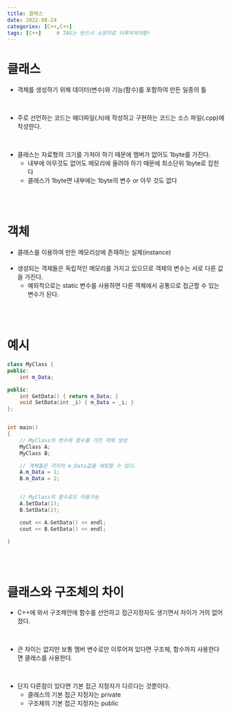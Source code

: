 ```yaml
---
title: 클래스
date: 2022-08-24
categories: [C++,C++]
tags: [C++]		# TAG는 반드시 소문자로 이루어져야함!
---
```


클래스
==============================
* 객체를 생성하기 위해 데이터(변수)와 기능(함수)를 포함하여 만든 일종의 틀

<br>

* 주로 선언하는 코드는 헤더파일(.h)에 작성하고 구현하는 코드는 소스 파일(.cpp)에 작성한다.

<br>

* 클래스는 자료형의 크기를 가져야 하기 때문에 멤버가 없어도 1byte를 가진다.
  * 내부에 아무것도 없어도 메모리에 올려야 하기 때문에 최소단위 1byte로 잡힌다
  * 클래스가 1byte면 내부에는 1byte의 변수 or 아무 것도 없다


<br><br>
        
객체
========================
* 클래스를 이용하여 만든 메모리상에 존재하는 실체(instance)<br><br>
* 생성되는 객체들은 독립적인 메모리를 가지고 있으므로 객체의 변수는 서로 다른 값을 가진다.
  * 예외적으로는 static 변수를 사용하면 다른 객체에서 공통으로 접근할 수 있는 변수가 된다.

<br><br>


예시
=====================

```c++
class MyClass {
public:
    int m_Data;

public:
    int GetData() { return m_Data; }
    void SetData(int _i) { m_Data = _i; }
};


int main()
{
    // MyClass의 변수와 함수를 가진 객체 생성
    MyClass A;  
    MyClass B;

    // 객체들은 각자의 m_Data값을 세팅할 수 있다.
    A.m_Data = 1;
    B.m_Data = 2;


    // MyClass의 함수로도 이용가능
    A.SetData(1);   
    B.SetData(2);   

    cout << A.GetData() << endl;
    cout << B.GetData() << endl;

}
```

<br><br>

클래스와 구조체의 차이
==============================
* C++에 와서 구조체안에 함수를 선언하고 접근지정자도 생기면서 차이가 거의 없어졌다.

<br>

* 큰 차이는 없지만 보통 멤버 변수로만 이루어져 있다면 구조체, 함수까지 사용한다면 클래스를 사용한다.

<br>

* 단지 다른점이 있다면 기본 접근 지정자가 다르다는 것뿐이다.
  * 클래스의 기본 접근 지정자는 private
  * 구조체의 기본 접근 지정자는 public
